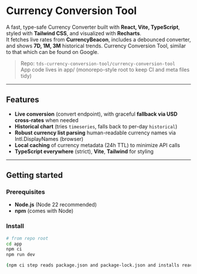# Currency Conversion Tool

A fast, type-safe Currency Converter built with **React, Vite, TypeScript**, styled with **Tailwind CSS**, and visualized with **Recharts**.  
It fetches live rates from **CurrencyBeacon**, includes a debounced converter, and shows **7D, 1M, 3M** historical trends.
Currency Conversion Tool, similar to that which can be found on Google.

> Repo: `tds-currency-conversion-tool/currency-conversion-tool`  
> App code lives in app/ (monorepo-style root to keep CI and meta files tidy)

---

## Features

- **Live conversion** (convert endpoint), with graceful **fallback via USD cross-rates** when needed
- **Historical chart** (tries `timeseries`, falls back to per-day `historical`)
- **Robust currency list parsing** human-readable currency names via Intl.DisplayNames (browser)
- **Local caching** of currency metadata (24h TTL) to minimize API calls
- **TypeScript everywhere** (strict), **Vite**, **Tailwind** for styling

---

## Getting started

### Prerequisites

- **Node.js** (Node 22 recommended)
- **npm** (comes with Node)

### Install

```bash
# from repo root
cd app
npm ci
npm run dev

(npm ci step reads package.json and package-lock.json and installs react, react-dom, vite, @vitejs/plugin-react, typescript, recharts, tailwindcss, @tailwindcss/postcss)



